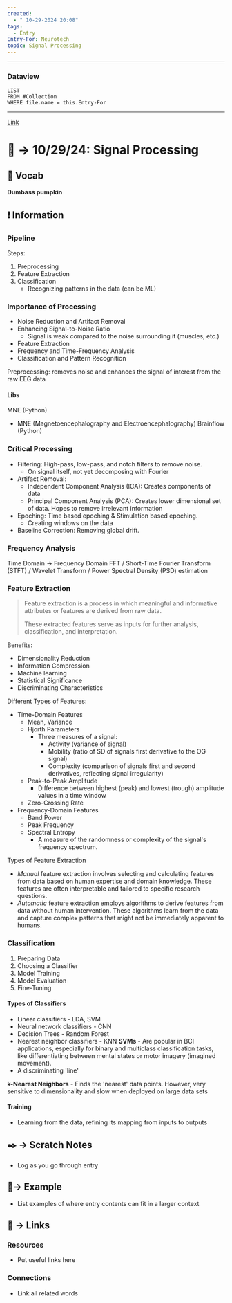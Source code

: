 ```yaml
---
created:
  - " 10-29-2024 20:08"
tags:
  - Entry
Entry-For: Neurotech
topic: Signal Processing
---
```


---
### Dataview
```dataview
LIST
FROM #Collection
WHERE file.name = this.Entry-For
```
---

[Link](https://docs.google.com/presentation/d/1PTaCepbUOcIZE35b3RlFX2x5WnokXllAMdpYRoEgCdM/edit)
# 📗 -> 10/29/24: Signal Processing
## 🎤 Vocab
**Dumbass pumpkin**

## ❗ Information
### Pipeline
Steps:
1) Preprocessing
2) Feature Extraction
3) Classification
	- Recognizing patterns in the data (can be ML)


### Importance of Processing
- Noise Reduction and Artifact Removal
- Enhancing Signal-to-Noise Ratio
	- Signal is weak compared to the noise surrounding it (muscles, etc.)
- Feature Extraction
- Frequency and Time-Frequency Analysis
- Classification and Pattern Recognition

Preprocessing: removes noise and enhances the signal of interest from the raw EEG data

#### Libs
MNE (Python)
- MNE (Magnetoencephalography and Electroencephalography)
Brainflow (Python)

### Critical Processing 
- Filtering: High-pass, low-pass, and notch filters to remove noise.
	- On signal itself, not yet decomposing with Fourier
- Artifact Removal: 
	- Independent Component Analysis (ICA): Creates components of data 
	- Principal Component Analysis (PCA): Creates lower dimensional set of data. Hopes to remove irrelevant information
- Epoching: Time based epoching & Stimulation based epoching.
	- Creating windows on the data
- Baseline Correction: Removing global drift.

### Frequency Analysis
Time Domain -> Frequency Domain
FFT / Short-Time Fourier Transform (STFT) / Wavelet Transform / Power Spectral Density (PSD) estimation

### Feature Extraction
> Feature extraction is a process in which meaningful and informative attributes or features are derived from raw data. 
> 
> These extracted features serve as inputs for further analysis, classification, and interpretation.

Benefits:
- Dimensionality Reduction
- Information Compression
- Machine learning
- Statistical Significance
- Discriminating Characteristics

Different Types of Features:
- Time-Domain Features
	- Mean, Variance
	- Hjorth Parameters
		- Three measures of a signal:
			- Activity (variance of signal)
			- Mobility (ratio of SD of signals first derivative to the OG signal)
			- Complexity (comparison of signals first and second derivatives, reflecting signal irregularity)
	- Peak-to-Peak Amplitude
		- Difference between highest (peak) and lowest (trough) amplitude values in a time window
	- Zero-Crossing Rate
- Frequency-Domain Features
	- Band Power
	- Peak Frequency
	- Spectral Entropy
		- A measure of the randomness or complexity of the signal's frequency spectrum.

Types of Feature Extraction
- *Manual* feature extraction involves selecting and calculating features from data based on human expertise and domain knowledge. These features are often interpretable and tailored to specific research questions.
- *Automatic* feature extraction employs algorithms to derive features from data without human intervention. These algorithms learn from the data and capture complex patterns that might not be immediately apparent to humans.

### Classification
1) Preparing Data
2) Choosing a Classifier
3) Model Training
4) Model Evaluation
5) Fine-Tuning

#### Types of Classifiers
- Linear classifiers - LDA, SVM
- Neural network classifiers - CNN
- Decision Trees - Random Forest
- Nearest neighbor classifiers - KNN
**SVMs** - Are popular in BCI applications, especially for binary and multiclass classification tasks, like differentiating between mental states or motor imagery (imagined movement).
- A discriminating 'line'

**k-Nearest Neighbors** - Finds the 'nearest' data points. However, very sensitive to dimensionality and slow when deployed on large data sets

#### Training
- Learning from the data, refining its mapping from inputs to outputs


## ✒️ -> Scratch Notes
- Log as you go through entry

## 🧪-> Example
- List examples of where entry contents can fit in a larger context

## 🔗 -> Links
### Resources
- Put useful links here

### Connections
- Link all related words

